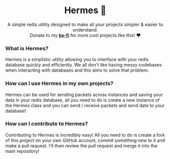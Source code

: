 <div align="center">
<h1> Hermes 🏇</h1>
A simple redis utility designed to make all your projects simpler & easier to understand.
<br>
Donate to my <a href="https://ko-fi.com/ianrich"><b>ko-fi</b></a> for more cool projects like this! ❤️
</div>

### What is Hermes?
Hermes is a simplistic utility allowing you to interface with your redis database quickly and efficiently. We all don't like having messy codebases when interacting with databases and this aims to solve that problem.

### How can I use Hermes in my own projects?
Hermes can be used for sending packets across instances and saving your data in your redis database, all you need to do is create a new instance of the Hermes class and you can send / receive packets and send data to your database!

### How can I contribute to Hermes?
Contributing to Hermes is incredibly easy! All you need to do is create a fork of this project on your own GitHub account, commit something new to it and make a pull request. I'll then review the pull request and merge it into the main repository!
